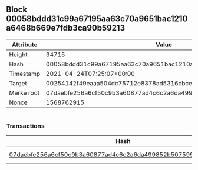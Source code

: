 ## Block 00058bddd31c99a67195aa63c70a9651bac1210a6468b669e7fdb3ca90b59213

Attribute | Value
--- | ---
Height | 34715
Hash | 00058bddd31c99a67195aa63c70a9651bac1210a6468b669e7fdb3ca90b59213
Timestamp | 2021-04-24T07:25:07+00:00
Target | 00254142f49eaaa504dc75712e8378ad5316cbcead634704b3734b6271167cc4
Merke root | 07daebfe256a6cf50c9b3a60877ad4c6c2a6da499852b507599ef2f8c6eecbbe
Nonce | 1568762915

```

```

### Transactions

Hash | Amount
--- | ---
[07daebfe256a6cf50c9b3a60877ad4c6c2a6da499852b507599ef2f8c6eecbbe](07daebfe256a6cf50c9b3a60877ad4c6c2a6da499852b507599ef2f8c6eecbbe.md) | 10.00000000 SKEPTI 
